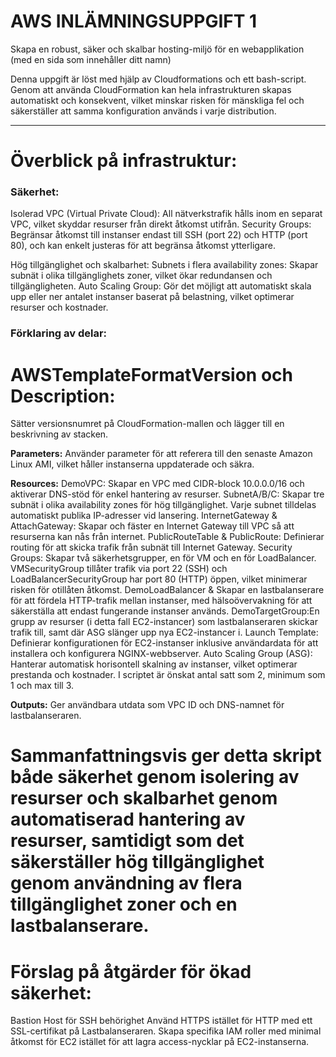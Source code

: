 # AWS INLÄMNINGSUPPGIFT 1

Skapa en robust, säker och skalbar hosting-miljö för en webapplikation (med en sida som innehåller ditt namn)

Denna uppgift är löst med hjälp av Cloudformations och ett bash-script. Genom att använda CloudFormation kan hela infrastrukturen skapas automatiskt och konsekvent, vilket minskar risken för mänskliga fel och säkerställer att samma konfiguration används i varje distribution.
___
# Överblick på infrastruktur:

### Säkerhet:
Isolerad VPC (Virtual Private Cloud): All nätverkstrafik hålls inom en separat VPC, vilket skyddar resurser från direkt åtkomst utifrån.
Security Groups: Begränsar åtkomst till instanser endast till SSH (port 22) och HTTP (port 80), och kan enkelt justeras för att begränsa åtkomst ytterligare.

Hög tillgänglighet och skalbarhet:
Subnets i flera availability zones: Skapar subnät i olika tillgänglighets zoner, vilket ökar redundansen och tillgängligheten.
Auto Scaling Group: Gör det möjligt att automatiskt skala upp eller ner antalet instanser baserat på belastning, vilket optimerar resurser och kostnader.

### Förklaring av delar:
# AWSTemplateFormatVersion och Description:
Sätter versionsnumret på CloudFormation-mallen och lägger till en beskrivning av stacken.

**Parameters:**
Använder parameter för att referera till den senaste Amazon Linux AMI, vilket håller instanserna uppdaterade och säkra.

**Resources:**
DemoVPC: Skapar en VPC med CIDR-block 10.0.0.0/16 och aktiverar DNS-stöd för enkel hantering av resurser.
SubnetA/B/C: Skapar tre subnät i olika availability zones för hög tillgänglighet. Varje subnet tilldelas automatiskt publika IP-adresser vid lansering.
InternetGateway & AttachGateway: Skapar och fäster en Internet Gateway till VPC så att resurserna kan nås från internet.
PublicRouteTable & PublicRoute: Definierar routing för att skicka trafik från subnät till Internet Gateway.
Security Groups: Skapar två säkerhetsgrupper, en för VM och en för LoadBalancer. VMSecurityGroup tillåter trafik via port 22 (SSH) och LoadBalancerSecurityGroup har port 80 (HTTP) öppen, vilket minimerar risken för otillåten åtkomst.
DemoLoadBalancer & Skapar en lastbalanserare för att fördela HTTP-trafik mellan instanser, med hälsoövervakning för att säkerställa att endast fungerande instanser används. 
DemoTargetGroup:En grupp av resurser (i detta fall EC2-instancer) som lastbalanseraren skickar trafik till, samt där ASG slänger upp nya EC2-instancer i. 
Launch Template: Definierar konfigurationen för EC2-instanser inklusive användardata för att installera och konfigurera NGINX-webbserver.
Auto Scaling Group (ASG): Hanterar automatisk horisontell skalning av instanser, vilket optimerar prestanda och kostnader. I scriptet är önskat antal satt som 2, minimum som 1 och max till 3.

**Outputs:**
Ger användbara utdata som VPC ID och DNS-namnet för lastbalanseraren.

# Sammanfattningsvis ger detta skript både säkerhet genom isolering av resurser och skalbarhet genom automatiserad hantering av resurser, samtidigt som det säkerställer hög tillgänglighet genom användning av flera tillgänglighet zoner och en lastbalanserare.

# Förslag på åtgärder för ökad säkerhet:
Bastion Host för SSH behörighet
Använd HTTPS istället för HTTP med ett SSL-certifikat på Lastbalanseraren.
Skapa specifika IAM roller med minimal åtkomst för EC2 istället för att lagra access-nycklar på EC2-instanserna.




